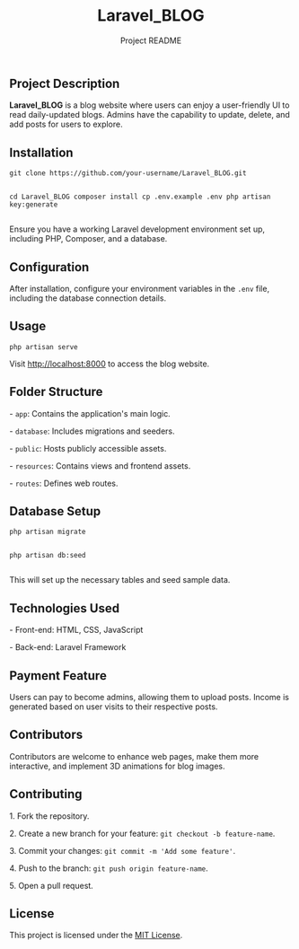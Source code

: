 <!-- <p align="center"><a href="https://laravel.com" target="_blank"><img src="https://raw.githubusercontent.com/laravel/art/master/logo-lockup/5%20SVG/2%20CMYK/1%20Full%20Color/laravel-logolockup-cmyk-red.svg" width="400"></a></p>

<p align="center">
<a href="https://travis-ci.org/laravel/framework"><img src="https://travis-ci.org/laravel/framework.svg" alt="Build Status"></a>
<a href="https://packagist.org/packages/laravel/framework"><img src="https://img.shields.io/packagist/dt/laravel/framework" alt="Total Downloads"></a>
<a href="https://packagist.org/packages/laravel/framework"><img src="https://img.shields.io/packagist/v/laravel/framework" alt="Latest Stable Version"></a>
<a href="https://packagist.org/packages/laravel/framework"><img src="https://img.shields.io/packagist/l/laravel/framework" alt="License"></a>
</p>

## About Laravel

Laravel is a web application framework with expressive, elegant syntax. We believe development must be an enjoyable and creative experience to be truly fulfilling. Laravel takes the pain out of development by easing common tasks used in many web projects, such as:

- [Simple, fast routing engine](https://laravel.com/docs/routing).
- [Powerful dependency injection container](https://laravel.com/docs/container).
- Multiple back-ends for [session](https://laravel.com/docs/session) and [cache](https://laravel.com/docs/cache) storage.
- Expressive, intuitive [database ORM](https://laravel.com/docs/eloquent).
- Database agnostic [schema migrations](https://laravel.com/docs/migrations).
- [Robust background job processing](https://laravel.com/docs/queues).
- [Real-time event broadcasting](https://laravel.com/docs/broadcasting).

Laravel is accessible, powerful, and provides tools required for large, robust applications.

## Learning Laravel

Laravel has the most extensive and thorough [documentation](https://laravel.com/docs) and video tutorial library of all modern web application frameworks, making it a breeze to get started with the framework.

If you don't feel like reading, [Laracasts](https://laracasts.com) can help. Laracasts contains over 1500 video tutorials on a range of topics including Laravel, modern PHP, unit testing, and JavaScript. Boost your skills by digging into our comprehensive video library.

## Laravel Sponsors

We would like to extend our thanks to the following sponsors for funding Laravel development. If you are interested in becoming a sponsor, please visit the Laravel [Patreon page](https://patreon.com/taylorotwell).

### Premium Partners

- **[Vehikl](https://vehikl.com/)**
- **[Tighten Co.](https://tighten.co)**
- **[Kirschbaum Development Group](https://kirschbaumdevelopment.com)**
- **[64 Robots](https://64robots.com)**
- **[Cubet Techno Labs](https://cubettech.com)**
- **[Cyber-Duck](https://cyber-duck.co.uk)**
- **[Many](https://www.many.co.uk)**
- **[Webdock, Fast VPS Hosting](https://www.webdock.io/en)**
- **[DevSquad](https://devsquad.com)**
- **[Curotec](https://www.curotec.com/services/technologies/laravel/)**
- **[OP.GG](https://op.gg)**
- **[WebReinvent](https://webreinvent.com/?utm_source=laravel&utm_medium=github&utm_campaign=patreon-sponsors)**
- **[Lendio](https://lendio.com)**

## Contributing

Thank you for considering contributing to the Laravel framework! The contribution guide can be found in the [Laravel documentation](https://laravel.com/docs/contributions).

## Code of Conduct

In order to ensure that the Laravel community is welcoming to all, please review and abide by the [Code of Conduct](https://laravel.com/docs/contributions#code-of-conduct).

## Security Vulnerabilities

If you discover a security vulnerability within Laravel, please send an e-mail to Taylor Otwell via [taylor@laravel.com](mailto:taylor@laravel.com). All security vulnerabilities will be promptly addressed.

## License

The Laravel framework is open-sourced software licensed under the [MIT license](https://opensource.org/licenses/MIT).
 -->

 <!DOCTYPE html>
<html lang="en">
<head>
    <meta charset="UTF-8">
    <meta name="viewport" content="width=device-width, initial-scale=1.0">
    <title>Laravel_BLOG README</title>
</head>
<body>
    <header>
        <h1>Laravel_BLOG</h1>
        <p>Project README</p>
    </header>
    <section>
        <h2>Project Description</h2>
        <p><strong>Laravel_BLOG</strong> is a blog website where users can enjoy a user-friendly UI to read daily-updated blogs. Admins have the capability to update, delete, and add posts for users to explore.</p>
    </section>
    <section>
        <h2>Installation</h2>
        <pre><code>git clone https://github.com/your-username/Laravel_BLOG.git

cd Laravel_BLOG
composer install
cp .env.example .env
php artisan key:generate</code></pre>

<p>Ensure you have a working Laravel development environment set up, including PHP, Composer, and a database.</p>
</section>
    <section>
        <h2>Configuration</h2>
        <p>After installation, configure your environment variables in the <code>.env</code> file, including the database connection details.</p>
    </section>
    <section>
        <h2>Usage</h2>
        <pre><code>php artisan serve</code></pre>
        <p>Visit <a href="http://localhost:8000" target="_blank">http://localhost:8000</a> to access the blog website.</p>
    </section>
    <section>
        <h2>Folder Structure</h2>
        <p>- <code>app</code>: Contains the application's main logic.</p>
        <p>- <code>database</code>: Includes migrations and seeders.</p>
        <p>- <code>public</code>: Hosts publicly accessible assets.</p>
        <p>- <code>resources</code>: Contains views and frontend assets.</p>
        <p>- <code>routes</code>: Defines web routes.</p>
    </section>
    <section>
        <h2>Database Setup</h2>
        <pre><code>php artisan migrate

php artisan db:seed</code></pre>

<p>This will set up the necessary tables and seed sample data.</p>
</section>
    <section>
        <h2>Technologies Used</h2>
        <p>- Front-end: HTML, CSS, JavaScript</p>
        <p>- Back-end: Laravel Framework</p>
    </section>
    <section>
        <h2>Payment Feature</h2>
        <p>Users can pay to become admins, allowing them to upload posts. Income is generated based on user visits to their respective posts.</p>
    </section>
    <section>
        <h2>Contributors</h2>
        <p>Contributors are welcome to enhance web pages, make them more interactive, and implement 3D animations for blog images.</p>
    </section>
    <section>
        <h2>Contributing</h2>
        <p>1. Fork the repository.</p>
        <p>2. Create a new branch for your feature: <code>git checkout -b feature-name</code>.</p>
        <p>3. Commit your changes: <code>git commit -m 'Add some feature'</code>.</p>
        <p>4. Push to the branch: <code>git push origin feature-name</code>.</p>
        <p>5. Open a pull request.</p>
    </section>
    <section>
        <h2>License</h2>
        <p>This project is licensed under the <a href="#">MIT License</a>.</p>
    </section>

</body>
</html>
